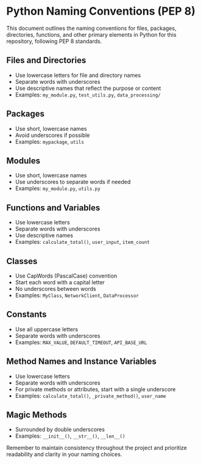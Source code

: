 # Python Naming Conventions (PEP 8)

This document outlines the naming conventions for files, packages, directories, functions, and other primary elements in Python for this repository, following PEP 8 standards.

## Files and Directories

- Use lowercase letters for file and directory names
- Separate words with underscores
- Use descriptive names that reflect the purpose or content
- Examples: `my_module.py`, `test_utils.py`, `data_processing/`

## Packages

- Use short, lowercase names
- Avoid underscores if possible
- Examples: `mypackage`, `utils`

## Modules

- Use short, lowercase names
- Use underscores to separate words if needed
- Examples: `my_module.py`, `utils.py`

## Functions and Variables

- Use lowercase letters
- Separate words with underscores
- Use descriptive names
- Examples: `calculate_total()`, `user_input`, `item_count`

## Classes

- Use CapWords (PascalCase) convention
- Start each word with a capital letter
- No underscores between words
- Examples: `MyClass`, `NetworkClient`, `DataProcessor`

## Constants

- Use all uppercase letters
- Separate words with underscores
- Examples: `MAX_VALUE`, `DEFAULT_TIMEOUT`, `API_BASE_URL`

## Method Names and Instance Variables

- Use lowercase letters
- Separate words with underscores
- For private methods or attributes, start with a single underscore
- Examples: `calculate_total()`, `_private_method()`, `user_name`

## Magic Methods

- Surrounded by double underscores
- Examples: `__init__()`, `__str__()`, `__len__()`

Remember to maintain consistency throughout the project and prioritize readability and clarity in your naming choices.
